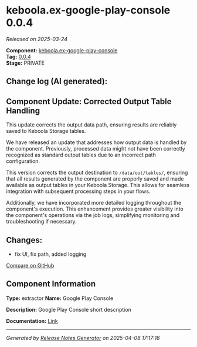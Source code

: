 #  keboola.ex-google-play-console 0.0.4

_Released on 2025-03-24_

**Component:** [keboola.ex-google-play-console](https://github.com/keboola/component-google-play-console)  
**Tag:** [0.0.4](https://github.com/keboola/component-google-play-console/releases/tag/0.0.4)  
**Stage:** PRIVATE


## Change log (AI generated):
## Component Update: Corrected Output Table Handling

This update corrects the output data path, ensuring results are reliably saved to Keboola Storage tables.

We have released an update that addresses how output data is handled by the component. Previously, processed data might not have been correctly recognized as standard output tables due to an incorrect path configuration.

This version corrects the output destination to `/data/out/tables/`, ensuring that all results generated by the component are properly saved and made available as output tables in your Keboola Storage. This allows for seamless integration with subsequent processing steps in your flows.

Additionally, we have incorporated more detailed logging throughout the component's execution. This enhancement provides greater visibility into the component's operations via the job logs, simplifying monitoring and troubleshooting if necessary.



## Changes:



- fix UI, fix path, added logging 



[Compare on GitHub](https://github.com/keboola/component-google-play-console/compare/0.0.3...0.0.4)



## Component Information
**Type:** extractor
**Name:** Google Play Console

**Description:** Google Play Console short description


**Documentation:** [Link](https://github.com/keboola/component-google-play-console/blob/master/README.md)



---
_Generated by [Release Notes Generator](https://github.com/keboola/release-notes-generator)
on 2025-04-08 17:17:18_